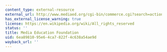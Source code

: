 ```yaml
---
content_type: external-resource
external_url: http://www.mediaed.org/cgi-bin/commerce.cgi?search=action&keywords=ge
has_external_license_warning: true
license: https://en.wikipedia.org/wiki/All_rights_reserved
status: ''
title: Media Education Foundation
uid: 6ea89810-95e6-4ca7-822f-4c638a54ae9d
wayback_url: ''
---
```

